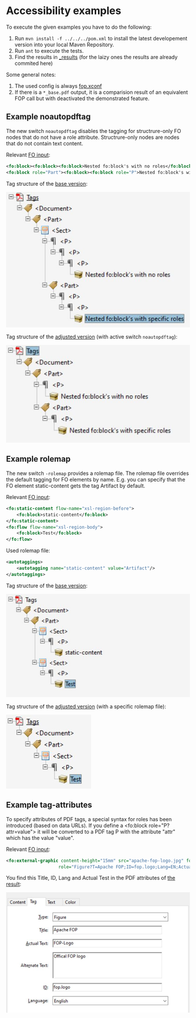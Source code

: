 # Accessibility examples

To execute the given examples you have to do the following:

1. Run `mvn install -f ../../../pom.xml` to install the latest developement version into your local Maven Repository.
1. Run `ant` to execute the tests.
1. Find the results in [_results](_results/) (for the laizy ones the results are already commited here)

Some general notes:

1. The used config is always [fop.xconf](fop.xconf)
2. If there is a `*_base.pdf` output, it is a comparision result of an equivalent FOP call but with deactivated the demonstrated feature.

## Example noautopdftag

The new switch `noautopdftag` disables the tagging for structrure-only FO nodes that do not have a role attribute. Structrure-only nodes are nodes that do not contain text content.

Relevant [FO input](noautopdftag/test.fo):

```xml
<fo:block><fo:block><fo:block>Nested fo:block's with no roles</fo:block></fo:block></fo:block>
<fo:block role="Part"><fo:block><fo:block role="P">Nested fo:block's with specific roles</fo:block></fo:block></fo:block>
```

Tag structure of the [base version](_results/noautopdftag_base.pdf):

![docs/noautopdftag_base-tags.jpg](docs/noautopdftag_base-tags.jpg "Tag structure of noautopdftag_base.pdf")

Tag structure of the [adjusted version](_results/noautopdftag.pdf) (with active switch `noautopdftag`):

![docs/noautopdftag-tags.jpg](docs/noautopdftag-tags.jpg "Tag structure of noautopdftag.pdf")

## Example rolemap

The new switch `-rolemap` provides a rolemap file. The rolemap file overrides the default tagging for FO elements by name. E.g. you can specify that the FO element static-content gets the tag Artifact by default.

Relevant [FO input](rolemap/test.fo):

```xml
<fo:static-content flow-name="xsl-region-before">
    <fo:block>static-content</fo:block>
</fo:static-content>
<fo:flow flow-name="xsl-region-body">
    <fo:block>Test</fo:block>
</fo:flow>
```

Used rolemap file:

```xml
<autotaggings>
	<autotagging name="static-content" value="Artifact"/>
</autotaggings>	
```

Tag structure of the [base version](_results/rolemap_base.pdf):

![docs/rolemap_base-tags.jpg](docs/rolemap_base-tags.jpg "Tag structure of rolemap_base.pdf")

Tag structure of the [adjusted version](_results/rolemap.pdf) (with a specific rolemap file):

![docs/rolemap-tags.jpg](docs/rolemap-tags.jpg "Tag structure of rolemap.pdf")


## Example tag-attributes

To specify attributes of PDF tags, a special syntax for roles has been introduced (based on data URLs). If you define a <fo:block role="P?attr=value"> it will be converted to a PDF tag P with the attribute "attr" which has the value "value".

Relevant [FO input](tag-attributes/test.fo):

```xml
<fo:external-graphic content-height="15mm" src="apache-fop-logo.jpg" fox:alt-text="Offical FOP logo"
                    role="Figure?T=Apache FOP;ID=fop.logo;Lang=EN;ActualText=FOP-Logo"/>
```

You find this Title, ID, Lang and Actual Test in the PDF attributes of [the result](_results/tag-attributes.pdf):

![docs/tag-attributes.jpg](docs/tag-attributes.jpg "Tag structure of tag-attributes.pdf")

